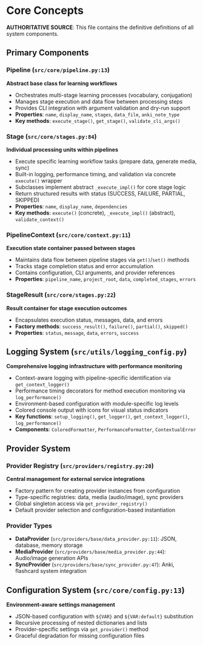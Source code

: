 # Core Concepts

**AUTHORITATIVE SOURCE**: This file contains the definitive definitions of all system components.

## Primary Components

### Pipeline (`src/core/pipeline.py:13`)
**Abstract base class for learning workflows**
- Orchestrates multi-stage learning processes (vocabulary, conjugation)
- Manages stage execution and data flow between processing steps
- Provides CLI integration with argument validation and dry-run support
- **Properties**: `name`, `display_name`, `stages`, `data_file`, `anki_note_type`
- **Key methods**: `execute_stage()`, `get_stage()`, `validate_cli_args()`

### Stage (`src/core/stages.py:84`)
**Individual processing units within pipelines**
- Execute specific learning workflow tasks (prepare data, generate media, sync)
- Built-in logging, performance timing, and validation via concrete `execute()` wrapper
- Subclasses implement abstract `_execute_impl()` for core stage logic
- Return structured results with status (SUCCESS, FAILURE, PARTIAL, SKIPPED)
- **Properties**: `name`, `display_name`, `dependencies`
- **Key methods**: `execute()` (concrete), `_execute_impl()` (abstract), `validate_context()`

### PipelineContext (`src/core/context.py:11`)
**Execution state container passed between stages**
- Maintains data flow between pipeline stages via `get()`/`set()` methods
- Tracks stage completion status and error accumulation
- Contains configuration, CLI arguments, and provider references
- **Properties**: `pipeline_name`, `project_root`, `data`, `completed_stages`, `errors`

### StageResult (`src/core/stages.py:22`)
**Result container for stage execution outcomes**
- Encapsulates execution status, messages, data, and errors
- **Factory methods**: `success_result()`, `failure()`, `partial()`, `skipped()`
- **Properties**: `status`, `message`, `data`, `errors`, `success`

## Logging System (`src/utils/logging_config.py`)
**Comprehensive logging infrastructure with performance monitoring**
- Context-aware logging with pipeline-specific identification via `get_context_logger()`
- Performance timing decorators for method execution monitoring via `log_performance()`
- Environment-based configuration with module-specific log levels
- Colored console output with icons for visual status indicators
- **Key functions**: `setup_logging()`, `get_logger()`, `get_context_logger()`, `log_performance()`
- **Components**: `ColoredFormatter`, `PerformanceFormatter`, `ContextualError`

## Provider System

### Provider Registry (`src/providers/registry.py:20`)
**Central management for external service integrations**
- Factory pattern for creating provider instances from configuration
- Type-specific registries: data, media (audio/image), sync providers
- Global singleton access via `get_provider_registry()`
- Default provider selection and configuration-based instantiation

### Provider Types
- **DataProvider** (`src/providers/base/data_provider.py:11`): JSON, database, memory storage
- **MediaProvider** (`src/providers/base/media_provider.py:44`): Audio/image generation APIs
- **SyncProvider** (`src/providers/base/sync_provider.py:47`): Anki, flashcard system integration

## Configuration System (`src/core/config.py:13`)
**Environment-aware settings management**
- JSON-based configuration with `${VAR}` and `${VAR:default}` substitution
- Recursive processing of nested dictionaries and lists
- Provider-specific settings via `get_provider()` method
- Graceful degradation for missing configuration files
